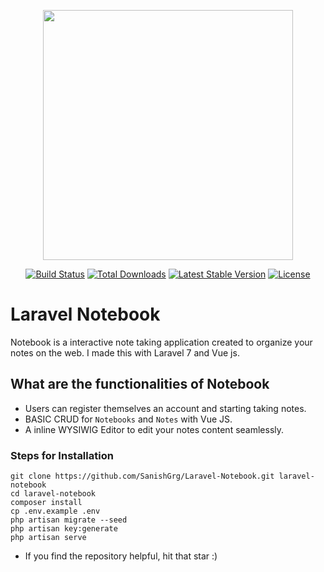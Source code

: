 <p align="center"><img src="https://res.cloudinary.com/dtfbvvkyp/image/upload/v1566331377/laravel-logolockup-cmyk-red.svg" width="400"></p>

<p align="center">
<a href="https://travis-ci.org/laravel/framework"><img src="https://travis-ci.org/laravel/framework.svg" alt="Build Status"></a>
<a href="https://packagist.org/packages/laravel/framework"><img src="https://poser.pugx.org/laravel/framework/d/total.svg" alt="Total Downloads"></a>
<a href="https://packagist.org/packages/laravel/framework"><img src="https://poser.pugx.org/laravel/framework/v/stable.svg" alt="Latest Stable Version"></a>
<a href="https://packagist.org/packages/laravel/framework"><img src="https://poser.pugx.org/laravel/framework/license.svg" alt="License"></a>
</p>

# Laravel Notebook
Notebook is a interactive note taking application created to organize your notes on the web. I made this with Laravel 7 and Vue js.

## What are the functionalities of Notebook 
- Users can register themselves an account and starting taking notes.
- BASIC CRUD for ```Notebooks``` and ```Notes``` with Vue JS.
- A inline WYSIWIG Editor to edit your notes content seamlessly.

### Steps for Installation
```
git clone https://github.com/SanishGrg/Laravel-Notebook.git laravel-notebook
cd laravel-notebook
composer install
cp .env.example .env
php artisan migrate --seed
php artisan key:generate
php artisan serve
```

- If you find the repository helpful, hit that star :)
